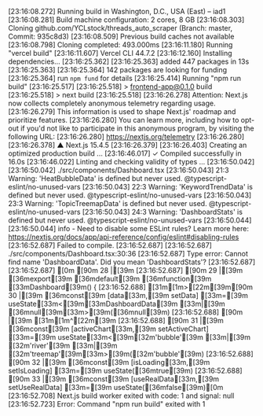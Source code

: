 [23:16:08.272] Running build in Washington, D.C., USA (East) – iad1
[23:16:08.281] Build machine configuration: 2 cores, 8 GB
[23:16:08.303] Cloning github.com/YCLstock/threads_auto_scraper (Branch: master, Commit: 935c8d3)
[23:16:08.509] Previous build caches not available
[23:16:08.798] Cloning completed: 493.000ms
[23:16:11.180] Running "vercel build"
[23:16:11.607] Vercel CLI 44.7.2
[23:16:12.160] Installing dependencies...
[23:16:25.362] 
[23:16:25.363] added 447 packages in 13s
[23:16:25.363] 
[23:16:25.364] 142 packages are looking for funding
[23:16:25.364]   run `npm fund` for details
[23:16:25.414] Running "npm run build"
[23:16:25.517] 
[23:16:25.518] > frontend-app@0.1.0 build
[23:16:25.518] > next build
[23:16:25.518] 
[23:16:26.278] Attention: Next.js now collects completely anonymous telemetry regarding usage.
[23:16:26.279] This information is used to shape Next.js' roadmap and prioritize features.
[23:16:26.280] You can learn more, including how to opt-out if you'd not like to participate in this anonymous program, by visiting the following URL:
[23:16:26.280] https://nextjs.org/telemetry
[23:16:26.280] 
[23:16:26.378]    ▲ Next.js 15.4.5
[23:16:26.379] 
[23:16:26.403]    Creating an optimized production build ...
[23:16:46.017]  ✓ Compiled successfully in 16.0s
[23:16:46.022]    Linting and checking validity of types ...
[23:16:50.042] 
[23:16:50.042] ./src/components/Dashboard.tsx
[23:16:50.043] 21:3  Warning: 'HeatBubbleData' is defined but never used.  @typescript-eslint/no-unused-vars
[23:16:50.043] 22:3  Warning: 'KeywordTrendData' is defined but never used.  @typescript-eslint/no-unused-vars
[23:16:50.043] 23:3  Warning: 'TopicTreemapData' is defined but never used.  @typescript-eslint/no-unused-vars
[23:16:50.043] 24:3  Warning: 'DashboardStats' is defined but never used.  @typescript-eslint/no-unused-vars
[23:16:50.044] 
[23:16:50.044] info  - Need to disable some ESLint rules? Learn more here: https://nextjs.org/docs/app/api-reference/config/eslint#disabling-rules
[23:16:52.687] Failed to compile.
[23:16:52.687] 
[23:16:52.687] ./src/components/Dashboard.tsx:30:36
[23:16:52.687] Type error: Cannot find name 'DashboardData'. Did you mean 'DashboardStats'?
[23:16:52.687] 
[23:16:52.687] [0m [90m 28 |[39m
[23:16:52.687]  [90m 29 |[39m [36mexport[39m [36mdefault[39m [36mfunction[39m [33mDashboard[39m() {
[23:16:52.688] [31m[1m>[22m[39m[90m 30 |[39m   [36mconst[39m [data[33m,[39m setData] [33m=[39m useState[33m<[39m[33mDashboardData[39m [33m|[39m [36mnull[39m[33m>[39m([36mnull[39m)
[23:16:52.688]  [90m    |[39m                                    [31m[1m^[22m[39m
[23:16:52.688]  [90m 31 |[39m   [36mconst[39m [activeChart[33m,[39m setActiveChart] [33m=[39m useState[33m<[39m[32m'bubble'[39m [33m|[39m [32m'river'[39m [33m|[39m [32m'treemap'[39m[33m>[39m([32m'bubble'[39m)
[23:16:52.688]  [90m 32 |[39m   [36mconst[39m [isLoading[33m,[39m setIsLoading] [33m=[39m useState([36mtrue[39m)
[23:16:52.688]  [90m 33 |[39m   [36mconst[39m [useRealData[33m,[39m setUseRealData] [33m=[39m useState([36mfalse[39m)[0m
[23:16:52.708] Next.js build worker exited with code: 1 and signal: null
[23:16:52.723] Error: Command "npm run build" exited with 1